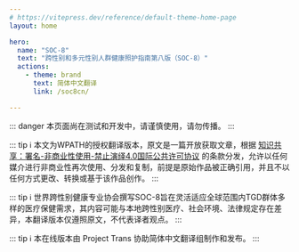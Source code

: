 ```yaml
---
# https://vitepress.dev/reference/default-theme-home-page
layout: home

hero:
  name: "SOC-8"
  text: "跨性别和多元性别人群健康照护指南第八版（SOC-8）"
  actions:
    - theme: brand
      text: 简体中文翻译
      link: /soc8cn/

---
```


<script setup>
import HomeContent from './.vitepress/theme/components/HomeContent.vue'
</script>

<HomeContent>

::: danger
本页面尚在测试和开发中，请谨慎使用，请勿传播。
:::

::: tip ℹ️
本文为WPATH的授权翻译版本，原文是一篇开放获取文章，根据 [知识共享：署名-非商业性使用-禁止演绎4.0国际公共许可协议](http://creativecommons.org/licenses/by-nc-nd/4.0/) 的条款分发，允许以任何媒介进行非商业性再次使用、分发和复制，前提是原始作品被正确引用，并且不以任何方式更改、转换或基于该作品创作。
:::

::: tip ℹ️
世界跨性别健康专业协会撰写SOC-8旨在灵活适应全球范围内TGD群体多样的医疗保健需求，其内容可能与本地跨性别医疗、社会环境、法律规定存在差异，本翻译版本仅遵照原文，不代表译者观点。
:::

::: tip ℹ️
本在线版本由 Project Trans 协助简体中文翻译组制作和发布。
:::

</HomeContent>
